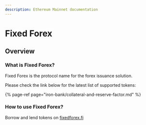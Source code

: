 ```yaml
---
description: Ethereum Mainnet documentation
---
```


# Fixed Forex

## Overview

### What is Fixed Forex?

Fixed Forex is the protocol name for the forex issuance solution.

Please check the link below for the latest list of supported tokens:

{% page-ref page="iron-bank/collateral-and-reserve-factor.md" %}

### How to use Fixed Forex?

Borrow and lend tokens on [fixedforex.fi](https://fixedforex.fi/)

